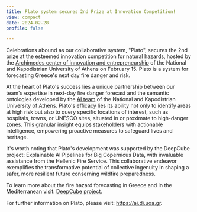 ```yaml
---
title: Plato system secures 2nd Prize at Innovation Competition!
view: compact
date: 2024-02-28
profile: false

---
```


Celebrations abound as our collaborative system, "Plato", secures the 2nd prize at the esteemed innovation competition for natural hazards, hosted by the <a href="https://archimedes.uoa.gr/">Archimedes center of innovation and entrepreneurship</a>  of the National and Kapodistrian University of Athens on February 15. Plato is a system for forecasting Greece's next day fire danger and risk.  

<!--more-->

At the heart of Plato's success lies a unique partnership between our team's expertise in next-day fire danger forecast and the semantic ontologies developed by the <a href="https://ai.di.uoa.gr">AI team</a> of the National and Kapodistrian University of Athens. Plato's efficacy lies its ability not only to identify areas at high risk but also to query specific locations of interest, such as hospitals, towns, or UNESCO sites, situated in or proximate to high-danger zones. This granular insight equips stakeholders with actionable intelligence, empowering proactive measures to safeguard lives and heritage.

It's worth noting that Plato's development was supported by the DeepCube project: Explainable AI Pipelines for Big Copernicus Data, with invaluable assistance from the Hellenic Fire Service. This collaborative endeavor exemplifies the transformative potential of collective ingenuity in shaping a safer, more resilient future conserning wildfire preparedness.

To learn more about the fire hazard forecasting in Greece and in the Mediterranean visit: <a href="https://deepcube-h2020.eu/use-cases/fire-hazard-forecasting-in-the-mediterranean/">DeepCube project</a>.
 
For further information on Plato, please visit: <a href="https://ai.di.uoa.gr">https://ai.di.uoa.gr</a>.

